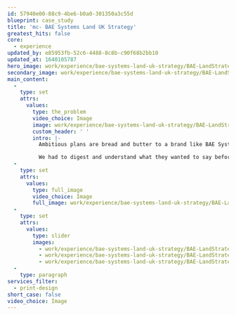 ```yaml
---
id: 57940e00-88c9-4be6-b0a0-301350a3c55d
blueprint: case_study
title: 'mc- BAE Systems Land UK Strategy'
greatest_hits: false
core:
  - experience
updated_by: e85953fb-52c6-4488-8c8b-c90f68b2bb10
updated_at: 1640105787
hero_image: work/experience/bae-systems-land-uk-strategy/BAE-LandStrategy-11-Experience-Full-Image-1360x768.5.jpg
secondary_image: work/experience/bae-systems-land-uk-strategy/BAE-LandStrategy-11-Experience-Secondary-Image-896x597.jpg
main_content:
  -
    type: set
    attrs:
      values:
        type: the_problem
        video_choice: Image
        image: work/experience/bae-systems-land-uk-strategy/BAE-LandStrategy-11-Experience-Large-927x522.jpg
        custom_header: ' '
        intro: |-
          Ambitious plans are bread and butter to a brand like BAE Systems. Turning that plan into a readable and interesting document is bread and butter to us. Not that it's easy mind you. BAE Systems Land are as ambitious and forward thinking as they come, so we had a lot of magic to squeeze into the bottle here. 

          We had to digest and understand what they wanted to say before we got our pencils sharp and started to design stuff. But that research & understanding allowed us to highlight their areas of focus and growth for the year ahead. We summarised the company’s strategic aims, long term targets and investment plans. In the end, the 2018 BAE Land UK Strategy proved to be an effective tool outlining the bright future that lies ahead for the company.
  -
    type: set
    attrs:
      values:
        type: full_image
        video_choice: Image
        full_image: work/experience/bae-systems-land-uk-strategy/BAE-LandStrategy-11-Experience-Full-Image-1360x768.5-2.jpg
  -
    type: set
    attrs:
      values:
        type: slider
        images:
          - work/experience/bae-systems-land-uk-strategy/BAE-LandStrategy-11-Experience-Small-740x416.25-1.jpg
          - work/experience/bae-systems-land-uk-strategy/BAE-LandStrategy-11-Experience-Small-740x416.25-2.jpg
          - work/experience/bae-systems-land-uk-strategy/BAE-LandStrategy-11-Experience-Small-740x416.25-3.jpg
  -
    type: paragraph
services_filter:
  - print-design
short_case: false
video_choice: Image
---
```

